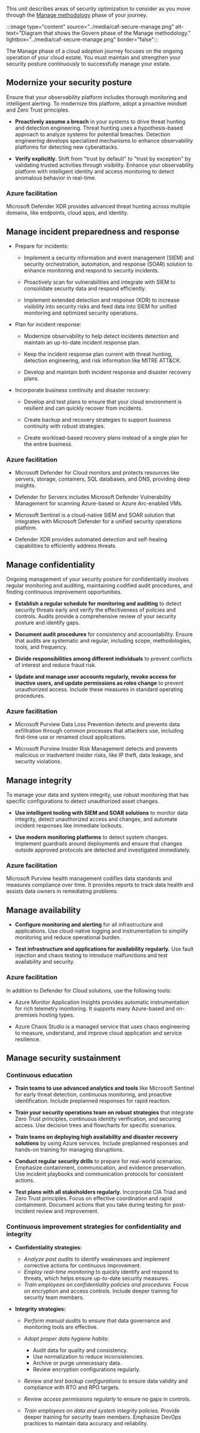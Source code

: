 This unit describes areas of security optimization to consider as you move through the [Manage methodology](/azure/cloud-adoption-framework/secure/manage/) phase of your journey.

:::image type="content" source="../media/caf-secure-manage.png" alt-text="Diagram that shows the Govern phase of the Manage methodology." lightbox="../media/caf-secure-manage.png" border="false":::

The Manage phase of a cloud adoption journey focuses on the ongoing operation of your cloud estate. You must maintain and strengthen your security posture continuously to successfully manage your estate.

## Modernize your security posture

Ensure that your observability platform includes thorough monitoring and intelligent alerting. To modernize this platform, adopt a proactive mindset and Zero Trust principles.

- **Proactively assume a breach** in your systems to drive threat hunting and detection engineering. Threat hunting uses a hypothesis-based approach to analyze systems for potential breaches. Detection engineering develops specialized mechanisms to enhance observability platforms for detecting new cyberattacks.

- **Verify explicitly.** Shift from "trust by default" to "trust by exception" by validating trusted activities through visibility. Enhance your observability platform with intelligent identity and access monitoring to detect anomalous behavior in real-time.

### Azure facilitation

Microsoft Defender XDR provides advanced threat hunting across multiple domains, like endpoints, cloud apps, and identity.

## Manage incident preparedness and response

- Prepare for incidents:
  - Implement a security information and event management (SIEM) and security orchestration, automation, and response (SOAR) solution to enhance monitoring and respond to security incidents.

  - Proactively scan for vulnerabilities and integrate with SIEM to consolidate security data and respond efficiently.
  - Implement extended detection and response (XDR) to increase visibility into security risks and feed data into SIEM for unified monitoring and optimized security operations.

- Plan for incident response:
  - Modernize observability to help detect incidents detection and maintain an up-to-date incident response plan.
  
  - Keep the incident response plan current with threat hunting, detection engineering, and risk information like MITRE ATT&CK.
  - Develop and maintain both incident response and disaster recovery plans.

- Incorporate business continuity and disaster recovery:
  - Develop and test plans to ensure that your cloud environment is resilient and can quickly recover from incidents.

  - Create backup and recovery strategies to support business continuity with robust strategies.
  - Create workload-based recovery plans instead of a single plan for the entire business.

### Azure facilitation

- Microsoft Defender for Cloud monitors and protects resources like servers, storage, containers, SQL databases, and DNS, providing deep insights.

- Defender for Servers includes Microsoft Defender Vulnerability Management for scanning Azure-based or Azure Arc-enabled VMs.
- Microsoft Sentinel is a cloud-native SIEM and SOAR solution that integrates with Microsoft Defender for a unified security operations platform.
- Defender XDR provides automated detection and self-healing capabilities to efficiently address threats.

## Manage confidentiality

Ongoing management of your security posture for confidentiality involves regular monitoring and auditing, maintaining codified audit procedures, and finding continuous improvement opportunities.

- **Establish a regular schedule for monitoring and auditing** to detect security threats early and verify the effectiveness of policies and controls. Audits provide a comprehensive review of your security posture and identify gaps.

- **Document audit procedures** for consistency and accountability. Ensure that audits are systematic and regular, including scope, methodologies, tools, and frequency.

- **Divide responsibilities among different individuals** to prevent conflicts of interest and reduce fraud risk.

- **Update and manage user accounts regularly, revoke access for inactive users, and update permissions as roles change** to prevent unauthorized access. Include these measures in standard operating procedures.

### Azure facilitation

- Microsoft Purview Data Loss Prevention detects and prevents data exfiltration through common processes that attackers use, including first-time use or renamed cloud applications.

- Microsoft Purview Insider Risk Management detects and prevents malicious or inadvertent insider risks, like IP theft, data leakage, and security violations.

## Manage integrity

To manage your data and system integrity, use robust monitoring that has specific configurations to detect unauthorized asset changes. 

- **Use intelligent tooling with SIEM and SOAR solutions** to monitor data integrity, detect unauthorized access and changes, and automate incident responses like immediate lockouts.

- **Use modern monitoring platforms** to detect system changes. Implement guardrails around deployments and ensure that changes outside approved protocols are detected and investigated immediately.

### Azure facilitation

Microsoft Purview health management codifies data standards and measures compliance over time. It provides reports to track data health and assists data owners in remediating problems.

## Manage availability

- **Configure monitoring and alerting** for all infrastructure and applications. Use cloud-native logging and instrumentation to simplify monitoring and reduce operational burden.

- **Test infrastructure and applications for availability regularly.** Use fault injection and chaos testing to introduce malfunctions and test availability and security.

### Azure facilitation

In addition to Defender for Cloud solutions, use the following tools:

- Azure Monitor Application Insights provides automatic instrumentation for rich telemetry monitoring. It supports many Azure-based and on-premises hosting types.

- Azure Chaos Studio is a managed service that uses chaos engineering to measure, understand, and improve cloud application and service resilience.

## Manage security sustainment

### Continuous education

- **Train teams to use advanced analytics and tools** like Microsoft Sentinel for early threat detection, continuous monitoring, and proactive identification. Include preplanned responses for rapid reaction.

- **Train your security operations team on robust strategies** that integrate Zero Trust principles, continuous identity verification, and securing access. Use decision trees and flowcharts for specific scenarios.

- **Train teams on deploying high availability and disaster recovery solutions** by using Azure services. Include preplanned responses and hands-on training for managing disruptions.

- **Conduct regular security drills** to prepare for real-world scenarios. Emphasize containment, communication, and evidence preservation. Use incident playbooks and communication protocols for consistent actions.

- **Test plans with all stakeholders regularly.** Incorporate CIA Triad and Zero Trust principles. Focus on effective coordination and rapid containment. Document actions that you take during testing for post-incident review and improvement.

### Continuous improvement strategies for confidentiality and integrity

- **Confidentiality strategies:**
  - *Analyze past audits* to identify weaknesses and implement corrective actions for continuous improvement.
  - *Employ real-time monitoring* to quickly identify and respond to threats, which helps ensure up-to-date security measures.
  - *Train employees on confidentiality policies and procedures.* Focus on encryption and access controls. Include deeper training for security team members.

- **Integrity strategies:**
  - *Perform manual audits* to ensure that data governance and monitoring tools are effective.

  - *Adopt proper data hygiene habits*:
    - Audit data for quality and consistency.
    - Use normalization to reduce inconsistencies.
    - Archive or purge unnecessary data.
    - Review encryption configurations regularly.
  - *Review and test backup configurations* to ensure data validity and compliance with RTO and RPO targets.
  - *Review access permissions regularly* to ensure no gaps in controls.
  - *Train employees on data and system integrity policies.* Provide deeper training for security team members. Emphasize DevOps practices to maintain data accuracy and reliability.